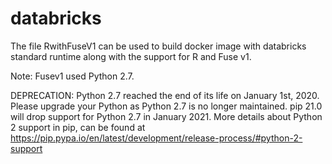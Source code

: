 # databricks

The file RwithFuseV1 can be used to build docker image with databricks standard runtime along with the support for R and Fuse v1.

Note: Fusev1 used Python 2.7. 

DEPRECATION: Python 2.7 reached the end of its life on January 1st, 2020. Please upgrade your Python as Python 2.7 is no longer maintained. pip 21.0 will drop support for Python 2.7 in January 2021. More details about Python 2 support in pip, can be found at https://pip.pypa.io/en/latest/development/release-process/#python-2-support
